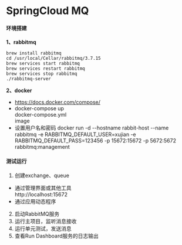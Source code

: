 # SpringCloud MQ

#### 环境搭建
**1、rabbitmq**

```
brew install rabbitmq
cd /usr/local/Cellar/rabbitmq/3.7.15
brew services start rabbitmq
brew services restart rabbitmq
brew services stop rabbitmq
./rabbitmq-server
```

**2、docker**

- https://docs.docker.com/compose/ 
- docker-compose up  
   docker-compose.yml  
   image
- 设置用户名和密码
docker run -d --hostname rabbit-host --name rabbitmq -e RABBITMQ_DEFAULT_USER=xujian -e RABBITMQ_DEFAULT_PASS=123456 -p 15672:15672 -p 5672:5672 rabbitmq:management

#### 测试运行
1. 创建exchange、queue

- 通过管理界面或其他工具  
	http://localhost:15672
- 通过应用动态程序

2. 启动RabbitMQ服务
3. 运行主项目，监听消息接收
4. 运行单元测试，发送消息
5. 查看Run Dashboard服务的日志输出




